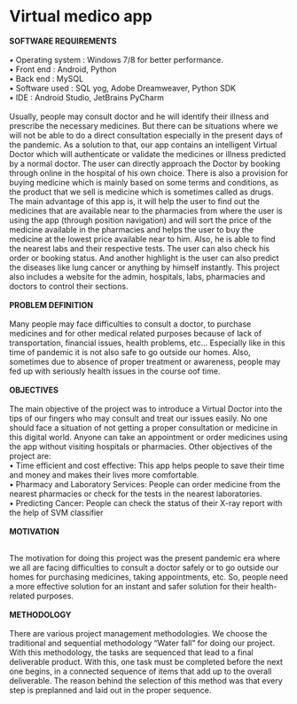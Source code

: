 # Virtual medico app

<b>SOFTWARE REQUIREMENTS </b><br><br>
• Operating system : Windows 7/8 for better performance. <br>
• Front end : Android, Python <br>
• Back end : MySQL <br>
• Software used : SQL yog, Adobe Dreamweaver, Python SDK <br>
• IDE : Android Studio, JetBrains PyCharm
<br><br>
Usually, people may consult doctor and he will identify their illness and 
prescribe the necessary medicines. But there can be situations where we will not be able to do a 
direct consultation especially in the present days of the pandemic. As a solution to that, our app 
contains an intelligent Virtual Doctor which will authenticate or validate the medicines or 
illness predicted by a normal doctor. The user can directly approach the Doctor by booking 
through online in the hospital of his own choice. There is also a provision for buying medicine 
which is mainly based on some terms and conditions, as the product that we sell is medicine 
which is sometimes called as drugs. The main advantage of this app is, it will help the user to 
find out the medicines that are available near to the pharmacies from where the user is using the 
app (through position navigation) and will sort the price of the medicine available in the 
pharmacies and helps the user to buy the medicine at the lowest price available near to him. 
Also, he is able to find the nearest labs and their respective tests. The user can also check his 
order or booking status. And another highlight is the user can also predict the diseases like lung 
cancer or anything by himself instantly. This project also includes a website for the admin, 
hospitals, labs, pharmacies and doctors to control their sections.
<br>
<br>
<b>PROBLEM DEFINITION </b><br><br>
Many people may face difficulties to consult a doctor, to purchase medicines and for 
other medical related purposes because of lack of transportation, financial issues, health 
problems, etc... Especially like in this time of pandemic it is not also safe to go outside our 
homes. Also, sometimes due to absence of proper treatment or awareness, people may fed up 
with seriously health issues in the course oof time. <br><br>
<b>OBJECTIVES</b><br><br>
The main objective of the project was to introduce a Virtual Doctor into the tips of our 
fingers who may consult and treat our issues easily. No one should face a situation of not 
getting a proper consultation or medicine in this digital world. Anyone can take an appointment 
or order medicines using the app without visiting hospitals or pharmacies. Other objectives of 
the project are: <br>
• Time efficient and cost effective: This app helps people to save their time and 
money and makes their lives more comfortable. <br>
• Pharmacy and Laboratory Services: People can order medicine from the nearest 
pharmacies or check for the tests in the nearest laboratories. <br>
• Predicting Cancer: People can check the status of their X-ray report with the help 
of SVM classifier<br><br>
<b> MOTIVATION</b><br><br>
 
 The motivation for doing this project was the present pandemic era where we all 
are facing difficulties to consult a doctor safely or to go outside our homes for purchasing 
medicines, taking appointments, etc. So, people need a more effective solution for an instant and 
safer solution for their health-related purposes.
<br><br>
<b>METHODOLOGY </b><br><br>
There are various project management methodologies. We choose the traditional and 
sequential methodology “Water fall” for doing our project. With this methodology, the tasks 
are sequenced that lead to a final deliverable product. With this, one task must be completed 
before the next one begins, in a connected sequence of items that add up to the overall 
deliverable. The reason behind the selection of this method was that every step is preplanned 
and laid out in the proper sequence.
